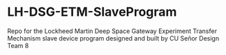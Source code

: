 # LH-DSG-ETM-SlaveProgram
Repo for the Lockheed Martin Deep Space Gateway Experiment Transfer Mechanism slave device program designed and built by CU Señor Design Team 8
